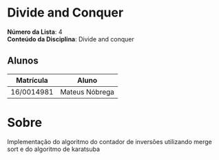 # Divide and Conquer

**Número da Lista**: 4<br>
**Conteúdo da Disciplina**: Divide and conquer<br>

## Alunos
|Matrícula | Aluno |
| -- | -- |
| 16/0014981  |  Mateus Nóbrega |

# Sobre

Implementação do algoritmo do contador de inversões utilizando merge sort e do algoritmo de karatsuba
